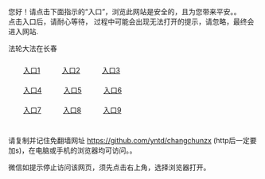 您好！请点击下面指示的“入口”，浏览此网站是安全的，且为您带来平安。。 <br/>
点击入口后，请耐心等待， 过程中可能会出现无法打开的提示，请忽略，最终会进入网站. </br>

法轮大法在长春<br/>
<div style="padding:10px"><a style="margin:20px" target="_blank" href="https://dr1jorpk9tpjg.cloudfront.net/2Qpsp?vvlxyfft" id="ccLink1" rel="nofollow">入口1</a> <a target="_blank" style="margin:20px" href="https://db6h09fvvvxl9.cloudfront.net/2Qpsp?nwpgp" id="ccLink2" rel="nofollow">入口2</a> <a style="margin:20px" target="_blank" href="https://d11d9ov1leso3f.cloudfront.net/2Qpsp?vjduucf" id="ccLink3" rel="nofollow">入口3</a></div>

<div style="padding:10px" ><a style="margin:20px" target="_blank" href="https://dr1jorpk9tpjg.cloudfront.net/2Qpsp?vvlxyfft" id="ccLink4" rel="nofollow">入口4</a> <a style="margin:20px" href="https://db6h09fvvvxl9.cloudfront.net/2Qpsp?nwpgp" target="_blank" id="ccLink5" rel="nofollow">入口5</a> <a style="margin:20px" href="https://d11d9ov1leso3f.cloudfront.net/2Qpsp?vjduucf" target="_blank" id="ccLink6" rel="nofollow">入口6</a></div>

<div style="padding:10px"><a style="margin:20px" target="_blank" href="https://dr1jorpk9tpjg.cloudfront.net/2Qpsp?vvlxyfft" id="ccLink7" rel="nofollow">入口7</a> <a style="margin:20px" href="https://db6h09fvvvxl9.cloudfront.net/2Qpsp?nwpgp" target="_blank" id="ccLink8" rel="nofollow">入口8</a> <a style="margin:20px" target="_blank" href="https://d11d9ov1leso3f.cloudfront.net/2Qpsp?vjduucf" id="ccLink9" rel="nofollow">入口9</a></div>

<br/>



请复制并记住免翻墙网址 https://github.com/yntd/changchunzx (http后一定要加s)，在电脑或手机的浏览器均可访问。。<br/>

微信如提示停止访问该网页，须先点击右上角，选择浏览器打开。
